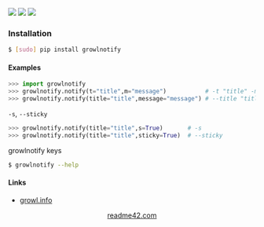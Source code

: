 <!--
https://readme42.com
-->


[![](https://img.shields.io/pypi/v/growlnotify.svg?maxAge=3600)](https://pypi.org/project/growlnotify/)
[![](https://img.shields.io/badge/License-Unlicense-blue.svg?longCache=True)](https://unlicense.org/)
[![](https://github.com/andrewp-as-is/growlnotify.py/workflows/tests42/badge.svg)](https://github.com/andrewp-as-is/growlnotify.py/actions)

### Installation
```bash
$ [sudo] pip install growlnotify
```

#### Examples
```python
>>> import growlnotify
>>> growlnotify.notify(t="title",m="message")           # -t "title" -m "message"
>>> growlnotify.notify(title="title",message="message") # --title "title" --message "message"
```

`-s`, `--sticky`
```python
>>> growlnotify.notify(title="title",s=True)       # -s
>>> growlnotify.notify(title="title",sticky=True)  # --sticky
```

growlnotify keys
```bash
$ growlnotify --help
```

#### Links
+   [growl.info](http://growl.info/)

<p align="center">
    <a href="https://readme42.com/">readme42.com</a>
</p>
